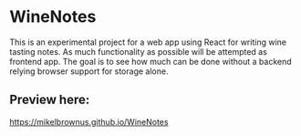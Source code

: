 # WineNotes 
This is an experimental project for a web app using React for writing wine tasting notes.
As much functionality as possible will be attempted as frontend app.  The goal is to see how much can be done without a backend relying browser support for storage alone.  

## Preview here: 
https://mikelbrownus.github.io/WineNotes